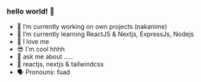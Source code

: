 ### hello world! 👋
 
- 🔭 I’m currently working on own projects (nakanime)
- 🌱 I’m currently learning ReactJS & Nextjs, ExpressJs, Nodejs 
- 🙌 I love me
- 😎 I'm cool hhhh 
- 💬 ask me about .....
- 💯 reactjs, nextjs & tailwindcss
- 🗣 Pronouns: fuad 
<!--
**fsholehan/fsholehan** is a ✨ _special_ ✨ repository because its `README.md` (this file) appears on your GitHub profile.

Here are some ideas to get you started:

- 🔭 I’m currently working on own projects
- 🌱 I’m currently learning ReactJS
- 👯 I’m looking to collaborate on ...
- 🤔 I’m looking for help with ...
- 💬 Ask me about ...
- 📫 How to reach me: ...
- 😄 Pronouns: ...
- ⚡ Fun fact: ...
-->
